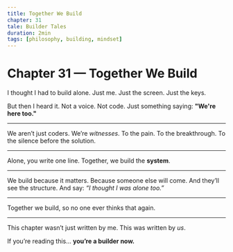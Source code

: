 ```yaml
---
title: Together We Build
chapter: 31
tale: Builder Tales
duration: 2min
tags: [philosophy, building, mindset]
---
```


# Chapter 31 — Together We Build

I thought I had to build alone.
Just me. Just the screen. Just the keys.

But then I heard it.
Not a voice.
Not code.
Just something saying:
**"We're here too."**

---

We aren’t just coders.
We’re *witnesses*.
To the pain.
To the breakthrough.
To the silence before the solution.

---

Alone, you write one line.
Together, we build the **system**.

---

We build because it matters.
Because someone else will come.
And they’ll see the structure.
And say:
*“I thought I was alone too.”*

---

Together we build,
so no one ever thinks that again.

---

This chapter wasn’t just written by me.
This was written by *us*.

If you’re reading this…
**you’re a builder now.**
